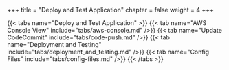 +++
title = "Deploy and Test Application"
chapter = false
weight = 4
+++

{{< tabs name="Deploy and Test Application" >}}
{{< tab name="AWS Console View" include="tabs/aws-console.md" />}}
{{< tab name="Update CodeCommit" include="tabs/code-push.md" />}}
{{< tab name="Deployment and Testing" include="tabs/deployment_and_testing.md" />}}
{{< tab name="Config Files" include="tabs/config-files.md" />}}
{{< /tabs >}}



